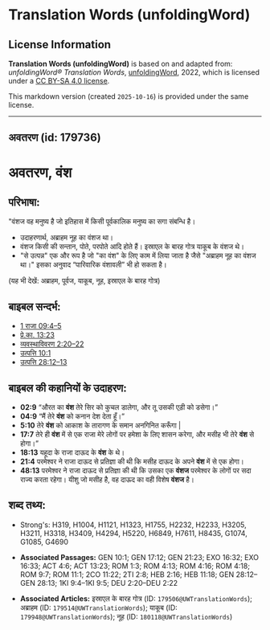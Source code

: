 # Translation Words (unfoldingWord)

## License Information

**Translation Words (unfoldingWord)** is based on and adapted from: _unfoldingWord® Translation Words_, [unfoldingWord](https://unfoldingword.org/utw), 2022, which is licensed under a [CC BY-SA 4.0 license](https://creativecommons.org/licenses/by-sa/4.0/legalcode.en).

This markdown version (created `2025-10-16`) is provided under the same license.



--------------------------------

## अवतरण (id: 179736)

अवतरण, वंश
==========

परिभाषा:
--------

"वंशज वह मनुष्य है जो इतिहास में किसी पूर्वकालिक मनुष्य का सगा संबन्धि है।

* उदाहरणार्थ, अब्राहम नूह का वंशज था।
* वंशज किसी की सन्तान, पोते, परपोते आदि होते हैं। इस्राएल के बारह गोत्र याकूब के वंशज थे।
* "से उत्पन्न" एक और रूप है जो "का वंश" के लिए काम में लिया जाता है जैसे "अब्राहम नूह का वंशज था।" इसका अनुवाद “पारिवारिक वंशावली” भी हो सकता है।

(यह भी देखें: अब्राहम, पूर्वज, याकूब, नूह, इस्राएल के बारह गोत्र)

बाइबल सन्दर्भ:
--------------

* [1 राजा 09:4–5](https://ref.ly/1Kgs0:0)
* [प्रे.का. 13:23](https://ref.ly/Acts13:23)
* [व्यवस्थाविवरण 2:20–22](https://ref.ly/Deut2:20-Deut2:22)
* [उत्पत्ति 10:1](https://ref.ly/Gen10:1)
* [उत्पत्ति 28:12–13](https://ref.ly/Gen28:12-Gen28:13)

बाइबल की कहानियों के उदाहरण:
----------------------------

* **02:9** “औरत का **वंश** तेरे सिर को कुचल डालेगा, और तू उसकी एड़ी को डसेगा।”
* **04:9** “मैं तेरे **वंश** को कनान देश देता हूँ।”
* **5:10** तेरे **वंश** को आकाश के तारागण के समान अनगिनित करूँगा \|
* **17:7** तेरे ही **वंश** में से एक राजा मेरे लोगों पर हमेशा के लिए शासन करेगा, और मसीह भी तेरे **वंश** से होगा।”
* **18:13** यहूदा के राजा दाऊद के **वंश** के थे।
* **21:4** परमेश्वर ने राजा दाऊद से प्रतिज्ञा की थी कि मसीह दाऊद के अपने **वंश** में से एक होगा।
* **48:13** परमेश्वर ने राजा दाऊद से प्रतिज्ञा की थी कि उसका एक **वंशज** परमेश्वर के लोगों पर सदा राज्य करता रहेगा। यीशु जो मसीह है, वह दाऊद का वही विशेष **वंशज** है।

शब्द तथ्य:
----------

* Strong's: H319, H1004, H1121, H1323, H1755, H2232, H2233, H3205, H3211, H3318, H3409, H4294, H5220, H6849, H7611, H8435, G1074, G1085, G4690

* **Associated Passages:** GEN 10:1; GEN 17:12; GEN 21:23; EXO 16:32; EXO 16:33; ACT 4:6; ACT 13:23; ROM 1:3; ROM 4:13; ROM 4:16; ROM 4:18; ROM 9:7; ROM 11:1; 2CO 11:22; 2TI 2:8; HEB 2:16; HEB 11:18; GEN 28:12–GEN 28:13; 1KI 9:4–1KI 9:5; DEU 2:20–DEU 2:22
* **Associated Articles:** इस्राएल के बारह गोत्र (ID: `179506@UWTranslationWords`); अब्राहम (ID: `179514@UWTranslationWords`); याकूब (ID: `179948@UWTranslationWords`); नूह (ID: `180118@UWTranslationWords`)

